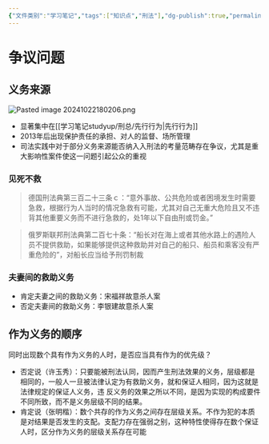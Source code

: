 ```yaml
---
{"文件类别":"学习笔记","tags":["知识点","刑法"],"dg-publish":true,"permalink":"/学习笔记studyup/刑总/不作为犯/","dgPassFrontmatter":true,"created":"2024-10-22T18:01:23.791+08:00","updated":"2024-11-19T16:06:09.532+08:00"}
---
```


# 争议问题
## 义务来源
![Pasted image 20241022180206.png](/img/user/%E8%BF%90%E8%A1%8C%E6%9D%82/%E9%99%84%E4%BB%B6/Pasted%20image%2020241022180206.png) 
- 显著集中在[[学习笔记studyup/刑总/先行行为\|先行行为]]
- 2013年后出现保护责任的承担、对人的监督、场所管理
- 司法实践中对于部分义务来源能否纳入入刑法的考量范畴存在争议，尤其是重大影响性案件使这一问题引起公众的重视
### 见死不救
>德国刑法典第三百二十三条ｃ：“意外事故、公共危险或者困境发生时需要急救，根据行为人当时的情况急救有可能，尤其对自己无重大危险且又不违背其他重要义务而不进行急救的，处1年以下自由刑或罚金。”

>俄罗斯联邦刑法典第二百七十条：“船长对在海上或者其他水路上的遇险人员不提供救助，如果能够提供这种救助并对自己的船只、船员和乘客没有严重危险的”，对船长应当给予刑罚制裁
### 夫妻间的救助义务
- 肯定夫妻之间的救助义务：宋福祥故意杀人案
- 否定夫妻间的救助义务：李银建故意杀人案
## 作为义务的顺序
同时出现数个具有作为义务的人时，是否应当具有作为的优先级？
- 否定说（许玉秀）：只要能被刑法认同，因而产生刑法效果的义务，层级都是相同的，一般人一旦被法律认定为有救助义务，就和保证人相同，因为这就是法律规定的保证人义务，违 反义务的效果之所以不同，是因为实现的构成要件不同所致，而不是义务层级不同的结果。
- 肯定说（张明楷）：数个共存的作为义务之间存在层级关系。不作为犯的本质是对结果是否发生的支配。支配力存在强弱之别，这种特性使得存在数个保证人时，区分作为义务的层级关系存在可能